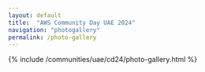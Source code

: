 ```yaml
---
layout: default
title:  "AWS Community Day UAE 2024"
navigation: "photogallery"
permalink: /photo-gallery
---
```



<div class="content">
 {% include /communities/uae/cd24/photo-gallery.html %}
</div>

